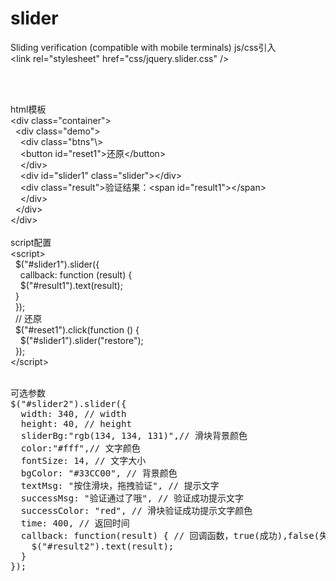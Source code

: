 # slider
Sliding verification (compatible with mobile terminals)
js/css引入<br/>
\<link rel="stylesheet" href="css/jquery.slider.css" /\>
<script type="text/javascript" src="js/jquery.min.js"></script><br/>
<script type="text/javascript" src="js/jquery.slider.min.js"></script><br/>
html模板<br/>
\<div class="container"\><br/>
&nbsp;&nbsp;\<div class="demo"\><br/>
&nbsp;&nbsp;&nbsp;&nbsp;\<div class="btns"\\><br/>
&nbsp;&nbsp;&nbsp;&nbsp;\<button id="reset1"\>还原\</button\><br/>
&nbsp;&nbsp;&nbsp;&nbsp;\</div\> <br/>
&nbsp;&nbsp;&nbsp;&nbsp;\<div id="slider1" class="slider"\>\</div\><br/>
&nbsp;&nbsp;&nbsp;&nbsp;\<div class="result"\>验证结果：\<span id="result1"\>\</span\><br/>
&nbsp;&nbsp;&nbsp;&nbsp;\</div\><br/>
&nbsp;&nbsp;\</div\><br/>
\</div\><br/>
<br/>
script配置<br/>
\<script\><br/>
&nbsp;&nbsp;\$("#slider1").slider({<br/>
&nbsp;&nbsp;&nbsp;&nbsp;callback: function (result) {<br/>
&nbsp;&nbsp;&nbsp;&nbsp;$("#result1").text(result);<br/>
&nbsp;&nbsp;}<br/>
&nbsp;&nbsp;});<br/>
&nbsp;&nbsp;// 还原<br/>
&nbsp;&nbsp;$("#reset1").click(function () {<br/>
&nbsp;&nbsp;&nbsp;&nbsp;$("#slider1").slider("restore");<br/>
&nbsp;&nbsp;});<br/>
\</script\>
<br />
<br />
<pre>
可选参数
$("#slider2").slider({
  width: 340, // width
  height: 40, // height
  sliderBg:"rgb(134, 134, 131)",// 滑块背景颜色
  color:"#fff",// 文字颜色
  fontSize: 14, // 文字大小
  bgColor: "#33CC00", // 背景颜色
  textMsg: "按住滑块，拖拽验证", // 提示文字
  successMsg: "验证通过了哦", // 验证成功提示文字
  successColor: "red", // 滑块验证成功提示文字颜色
  time: 400, // 返回时间
  callback: function(result) { // 回调函数，true(成功),false(失败)
    $("#result2").text(result);
  }
});
</pre>
